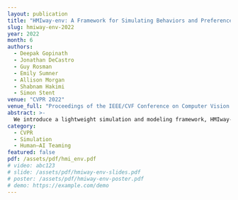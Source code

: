 ```yaml
---
layout: publication
title: "HMIway-env: A Framework for Simulating Behaviors and Preferences to Support Human–AI Teaming in Driving"
slug: hmiway-env-2022
year: 2022
month: 6
authors:
  - Deepak Gopinath
  - Jonathan DeCastro
  - Guy Rosman
  - Emily Sumner
  - Allison Morgan
  - Shabnam Hakimi
  - Simon Stent
venue: "CVPR 2022"
venue_full: "Proceedings of the IEEE/CVF Conference on Computer Vision and Pattern Recognition (CVPR 2022), pp. 4342–4350."
abstract: >-
  We introduce a lightweight simulation and modeling framework, HMIway-env, for studying human–machine teaming in driving.
category:
  - CVPR
  - Simulation
  - Human–AI Teaming
featured: false
pdf: /assets/pdf/hmi_env.pdf
# video: abc123
# slide: /assets/pdf/hmiway-env-slides.pdf
# poster: /assets/pdf/hmiway-env-poster.pdf
# demo: https://example.com/demo
---
```

